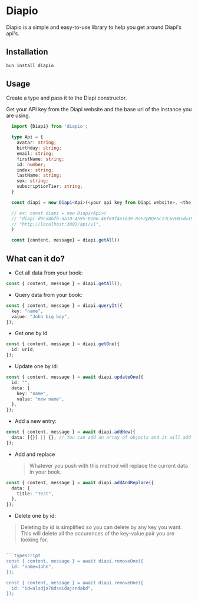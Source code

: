 # Diapio

Diapio is a simple and easy-to-use library to help you get around Diapi's api's.

## Installation

```bash
bun install diapio
```

## Usage

Create a type and pass it to the Diapi constructor.

Get your API key from the Diapi website and the base url of the instance you are using.

```typescript
  import {Diapi} from 'diapio';

  type Api = {
    avatar: string;
    birthday: string;
    email: string;
    firstName: string;
    id: number;
    index: string;
    lastName: string;
    sex: string;
    subscriptionTier: string;
  }

  const diapi = new Diapi<Api>(<your api key from Diapi website>, <the base url of instance you are using, also from diapi website or your localhost if you are selfhosting>)

  // ex: const diapi = new Diapi<Api>(
  // "diapi-d9cd4bfb-da10-4595-8106-46f89f4e1e39-8oFZpMQe5CzJLmVHDsdw19",
  // "http://localhost:3002/api/v1",
  )

  const {content, message} = diapi.getAll()
```

## What can it do?

- Get all data from your book:

```typescript
const { content, message } = diapi.getAll();
```

- Query data from your book:

```typescript
const { content, message } = diapi.queryIt({
  key: "name",
  value: "John big boy",
});
```

- Get one by id

```typescript
const { content, message } = diapi.getOne({
  id: urId,
});
```

- Update one by id:

```typescript
const { content, message } = await diapi.updateOne({
  id: "",
  data: {
    key: "name",
    value: "new name",
  },
});
```

- Add a new entry:

```typescript
const { content, message } = await diapi.addNew({
  data: [{}] || {}, // You can add an array of objects and it will add them all spreaded into your current data or only one object.
});
```

- Add and replace
  > Whatever you push with this method will replace the current data in your book.

```typescript
const { content, message } = await diapi.addAndReplace({
  data: {
    title: "Test",
  },
});
```

- Delete one by id:

> Deleting by id is simplified so you can delete by any key you want.
> This will delete all the occurences of the key-value pair you are looking for.

````typescript

```typescript
const { content, message } = await diapi.removeOne({
  id: "name=John",
});

const { content, message } = await diapi.removeOne({
  id: "id=alsdja78dsaidajsndakd",
});
````
